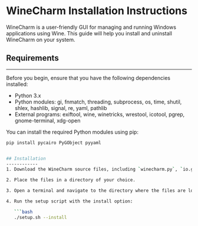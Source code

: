 # WineCharm Installation Instructions


WineCharm is a user-friendly GUI for managing and running Windows applications using Wine. This guide will help you install and uninstall WineCharm on your system.

## Requirements
------------
Before you begin, ensure that you have the following dependencies installed:

- Python 3.x
- Python modules: gi, fnmatch, threading, subprocess, os, time, shutil, shlex, hashlib, signal, re, yaml, pathlib
- External programs: exiftool, wine, winetricks, wrestool, icotool, pgrep, gnome-terminal, xdg-open


You can install the required Python modules using pip:

```bash
pip install pycairo PyGObject pyyaml


## Installation
------------
1. Download the WineCharm source files, including `winecharm.py`, `io.github.fastrizwaan.WineCharm.svg`, and `io.github.fastrizwaan.WineCharm.desktop`.

2. Place the files in a directory of your choice.

3. Open a terminal and navigate to the directory where the files are located.

4. Run the setup script with the install option:

   ```bash
   ./setup.sh --install



